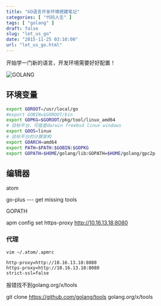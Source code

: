 ```yaml
---
title: "GO语言开发环境搭建笔记"
categories: [ "代码人生" ]
tags: [ "golang" ]
draft: false
slug: "let_us_go"
date: "2015-11-25 03:10:00"
url: "let_us_go.html"
---
```


开始学一门新的语言，开发环境需要好好配置！


![GOLANG][1]

<!--more-->


## 环境变量

```bash
export GOROOT=/usr/local/go
#export GOBIN=$GOROOT/bin
export GOPKG=$GOROOT/pkg/tool/linux_amd64
# 目标平台，可能是darwin freebsd linux windows
export GOOS=linux
# 目标平台的计算架构
export GOARCH=amd64
export PATH=$PATH:$GOBIN:$GOPKG
export GOPATH=$HOME/golang/lib:GOPATH=$HOME/golang/gpc2p
```

## 编辑器

atom

go-plus --- get missing tools

GOPATH

apm config set https-proxy http://10.16.13.18:8080

### 代理

```
vim ~/.atom/.apmrc

http-proxy=http://10.16.13.18:8080
https-proxy=http://10.16.13.18:8080
strict-ssl=false
```

报错找不到golang.org/x/tools

git clone https://github.com/golang/tools golang.org/x/tools


  [1]: https://blog.phpgao.com/usr/uploads/2016/06/3416344597.jpg